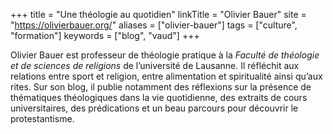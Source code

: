 +++
title = "Une théologie au quotidien"
linkTitle = "Olivier Bauer"
site = "https://olivierbauer.org/"
aliases = ["olivier-bauer"]
tags = ["culture", "formation"]
keywords = ["blog", "vaud"]
+++

Olivier Bauer est professeur de théologie pratique à la *Faculté de théologie et de sciences de religions* de l’université de Lausanne. Il réfléchit aux relations entre sport et religion, entre alimentation et spiritualité ainsi qu’aux rites. Sur son blog, il publie notamment des réflexions sur la présence de thématiques théologiques dans la vie quotidienne, des extraits de cours universitaires, des prédications et un beau parcours pour découvrir le protestantisme.

